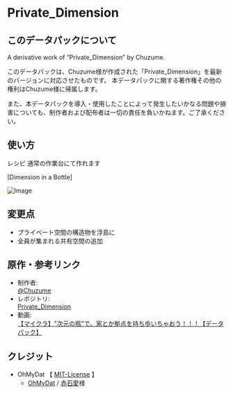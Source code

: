 # Private_Dimension
## このデータパックについて
A derivative work of “Private_Dimension” by Chuzume.<br>

このデータパックは、Chuzume様が作成された「Private_Dimension」を最新のバージョンに対応させたものです。
本データパックに関する著作権その他の権利はChuzume様に帰属します。

また、本データパックを導入・使用したことによって発生したいかなる問題や損害についても、制作者および配布者は一切の責任を負いかねます。ご了承ください。


## 使い方
レシピ
通常の作業台にて作れます

[Dimension in a Bottle]

![Image](https://cdn-ak.f.st-hatena.com/images/fotolife/C/Chuzume/20230105/20230105085556.png)


## 変更点
- プライベート空間の構造物を浮島に
- 全員が集まれる共有空間の追加


## 原作・参考リンク

- 制作者: <br>[@Chuzume](https://x.com/Chuzume)
- レポジトリ: <br>[Private_Dimension](https://github.com/Chuzume/Private_Dimension)
- 動画: <br>[【マイクラ】"次元の瓶"で、家とか拠点を持ち歩いちゃおう！！！【データパック】](https://www.youtube.com/watch?v=NrwN3NJLuiA)


## クレジット
- OhMyDat 【 [MIT-License](data/oh_my_dat/LICENSE) 】
  - [OhMyDat](https://github.com/Ai-Akaishi/OhMyDat) / [赤石愛](https://x.com/AiAkaishi)様
